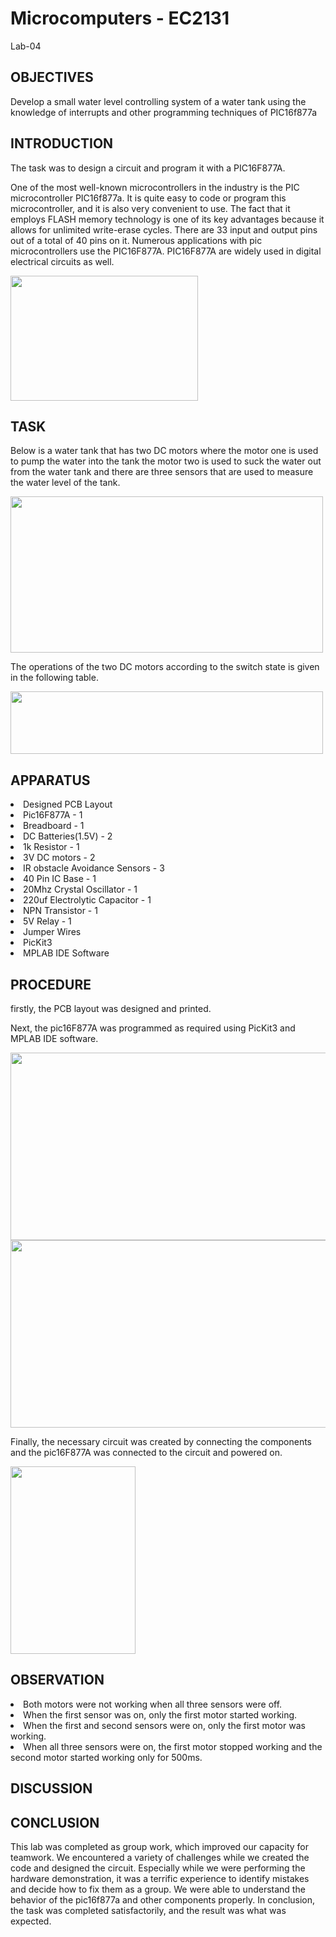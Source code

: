 # Microcomputers - EC2131
Lab-04

## OBJECTIVES
Develop a small water level controlling system of a water tank using the knowledge of interrupts and other programming techniques of PIC16f877a

## INTRODUCTION
The task was to design a circuit and program it with a PIC16F877A.

One of the most well-known microcontrollers in the industry is the PIC microcontroller PIC16f877a. It is quite easy to code or program this microcontroller, and it is also very convenient to use. The fact that it employs FLASH memory technology is one of its key advantages because it allows for unlimited write-erase cycles. There are 33 input and output pins out of a total of 40 pins on it. Numerous applications with pic microcontrollers use the PIC16F877A. PIC16F877A are widely used in digital electrical circuits as well.

<image src = "https://user-images.githubusercontent.com/111268465/185557347-3b599ba4-1a1a-421f-b935-e778d859f728.png" width = 300 height = 200>
  


## TASK
Below is a water tank that has two DC motors where the motor one is used to pump the water into the tank the motor two is used to suck the water out from the water tank and there are three sensors that are used to measure the water level of the tank.

<image src = "https://user-images.githubusercontent.com/111268465/185360443-1f7e43f5-4da9-4d61-a541-792ddff3428b.png" width = "500" height = "250" />

The operations of the two DC motors according to the switch state is given in the following  table. 

<image src = "https://user-images.githubusercontent.com/111268465/185362506-5dec6287-6b1c-4bd1-bbe5-c5014c13f298.png" width = "500" height = "100" />

## APPARATUS
<li>Designed PCB Layout
<li>Pic16F877A - 1
  <li>Breadboard - 1
    <li>DC Batteries(1.5V) - 2
     <li>1k Resistor - 1
  <li>3V DC motors - 2  
    <li>IR obstacle Avoidance Sensors - 3
      <li>40 Pin IC Base - 1
        <li>20Mhz Crystal Oscillator - 1
          <li>220uf Electrolytic Capacitor - 1
            <li>NPN Transistor - 1
              <li>5V Relay - 1
                <li> Jumper Wires 
                  <li>PicKit3
                    <li>MPLAB IDE Software
                
                      
                      
## PROCEDURE
firstly, the PCB layout was designed and printed.
                      
Next, the pic16F877A was programmed as required using PicKit3 and MPLAB IDE software.
                      
<image src = "https://user-images.githubusercontent.com/111268465/185560137-bc5c0ca4-d3ac-4a09-872d-af1f8b2f615d.jpg" width = 600 height = 300>
<image src = "https://user-images.githubusercontent.com/111268465/185560381-55626a37-f3db-4fcb-8edd-34b9a87d29e4.jpg" width = 600 height = 300>


Finally, the necessary circuit was created by connecting the components and the pic16F877A was connected to the circuit and powered on.

<image src = "https://user-images.githubusercontent.com/111268465/185557954-21cf6e88-18b2-4fa1-8e88-e73a8637276c.jpg" width = 200 height = 300>
  
                        



 
                      
                      
                      
## OBSERVATION
<li>Both motors were not working when all three sensors were off.
                      
<li>When the first sensor was on, only the first motor started working.
                      
<li>When the first and second sensors were on, only the first motor was working.
                      
<li>When all three sensors were on, the first motor stopped working and the second motor started working only for 500ms.
  
 
## DISCUSSION
  
## CONCLUSION
This lab was completed as group work, which improved our capacity for teamwork. We encountered a variety of challenges while we created the code and designed the circuit. Especially while we were performing the hardware demonstration, it was a terrific experience to identify mistakes and decide how to fix them as a group. We were able to understand the behavior of the pic16f877a and other components properly. In conclusion, the task was completed satisfactorily, and the result was what was expected.
  




